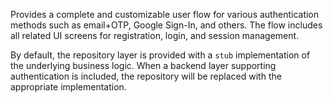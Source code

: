 Provides a complete and customizable user flow for various authentication methods such as email+OTP, Google Sign-In, and others. The flow includes all related UI screens for registration, login, and session management.

By default, the repository layer is provided with a `stub` implementation of the underlying business logic. When a backend layer supporting authentication is included, the repository will be replaced with the appropriate implementation.